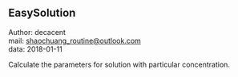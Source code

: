 ## EasySolution
Author: decacent   
mail: shaochuang_routine@outlook.com   
data: 2018-01-11   

Calculate the parameters for solution with particular concentration.